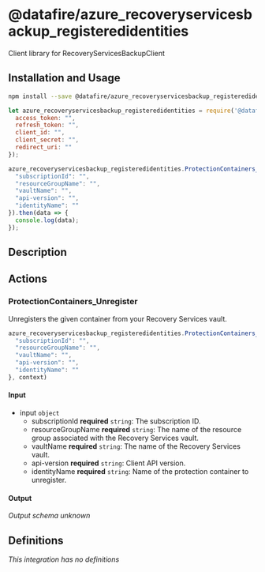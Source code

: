 # @datafire/azure_recoveryservicesbackup_registeredidentities

Client library for RecoveryServicesBackupClient

## Installation and Usage
```bash
npm install --save @datafire/azure_recoveryservicesbackup_registeredidentities
```
```js
let azure_recoveryservicesbackup_registeredidentities = require('@datafire/azure_recoveryservicesbackup_registeredidentities').create({
  access_token: "",
  refresh_token: "",
  client_id: "",
  client_secret: "",
  redirect_uri: ""
});

azure_recoveryservicesbackup_registeredidentities.ProtectionContainers_Unregister({
  "subscriptionId": "",
  "resourceGroupName": "",
  "vaultName": "",
  "api-version": "",
  "identityName": ""
}).then(data => {
  console.log(data);
});
```

## Description



## Actions

### ProtectionContainers_Unregister
Unregisters the given container from your Recovery Services vault.


```js
azure_recoveryservicesbackup_registeredidentities.ProtectionContainers_Unregister({
  "subscriptionId": "",
  "resourceGroupName": "",
  "vaultName": "",
  "api-version": "",
  "identityName": ""
}, context)
```

#### Input
* input `object`
  * subscriptionId **required** `string`: The subscription ID.
  * resourceGroupName **required** `string`: The name of the resource group associated with the Recovery Services vault.
  * vaultName **required** `string`: The name of the Recovery Services vault.
  * api-version **required** `string`: Client API version.
  * identityName **required** `string`: Name of the protection container to unregister.

#### Output
*Output schema unknown*



## Definitions

*This integration has no definitions*
